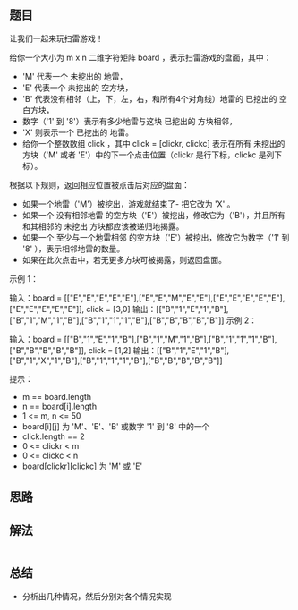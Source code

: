 

## 题目

让我们一起来玩扫雷游戏！

给你一个大小为 m x n 二维字符矩阵 board ，表示扫雷游戏的盘面，其中：

- 'M' 代表一个 未挖出的 地雷，
- 'E' 代表一个 未挖出的 空方块，
- 'B' 代表没有相邻（上，下，左，右，和所有4个对角线）地雷的 已挖出的 空白方块，
- 数字（'1' 到 '8'）表示有多少地雷与这块 已挖出的 方块相邻，
- 'X' 则表示一个 已挖出的 地雷。
- 给你一个整数数组 click ，其中 click = [clickr, clickc] 表示在所有 未挖出的 方块（'M' 或者 'E'）中的下一个点击位置（clickr 是行下标，clickc 是列下标）。

根据以下规则，返回相应位置被点击后对应的盘面：

- 如果一个地雷（'M'）被挖出，游戏就结束了- 把它改为 'X' 。
- 如果一个 没有相邻地雷 的空方块（'E'）被挖出，修改它为（'B'），并且所有和其相邻的 未挖出 方块都应该被递归地揭露。
- 如果一个 至少与一个地雷相邻 的空方块（'E'）被挖出，修改它为数字（'1' 到 '8' ），表示相邻地雷的数量。
- 如果在此次点击中，若无更多方块可被揭露，则返回盘面。

示例 1：


输入：board = [["E","E","E","E","E"],["E","E","M","E","E"],["E","E","E","E","E"],["E","E","E","E","E"]], click = [3,0]
输出：[["B","1","E","1","B"],["B","1","M","1","B"],["B","1","1","1","B"],["B","B","B","B","B"]]
示例 2：


输入：board = [["B","1","E","1","B"],["B","1","M","1","B"],["B","1","1","1","B"],["B","B","B","B","B"]], click = [1,2]
输出：[["B","1","E","1","B"],["B","1","X","1","B"],["B","1","1","1","B"],["B","B","B","B","B"]]
 

提示：

- m == board.length
- n == board[i].length
- 1 <= m, n <= 50
- board[i][j] 为 'M'、'E'、'B' 或数字 '1' 到 '8' 中的一个
- click.length == 2
- 0 <= clickr < m
- 0 <= clickc < n
- board[clickr][clickc] 为 'M' 或 'E'


## 思路



## 解法
```java


```

## 总结

- 分析出几种情况，然后分别对各个情况实现 
